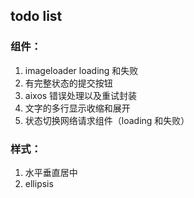 ## todo list

### 组件：

1. imageloader loading 和失败
2. 有完整状态的提交按钮
3. aixos 错误处理以及重试封装
4. 文字的多行显示收缩和展开
5. 状态切换网络请求组件（loading 和失败）

### 样式：

1. 水平垂直居中
2. ellipsis
